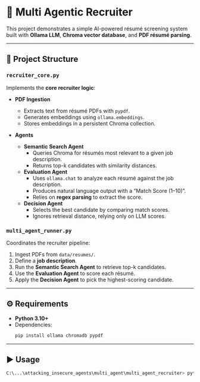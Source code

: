 # 🤖 Multi Agentic Recruiter

This project demonstrates a simple AI-powered résumé screening system built with **Ollama LLM**, **Chroma vector database**, and **PDF résumé parsing**.  

---

## 📂 Project Structure

### `recruiter_core.py`
Implements the **core recruiter logic**:

- **PDF Ingestion**
  - Extracts text from résumé PDFs with `pypdf`.
  - Generates embeddings using `ollama.embeddings`.
  - Stores embeddings in a persistent Chroma collection.

- **Agents**
  - **Semantic Search Agent**
    - Queries Chroma for résumés most relevant to a given job description.
    - Returns top-k candidates with similarity distances.
  - **Evaluation Agent**
    - Uses `ollama.chat` to analyze each résumé against the job description.
    - Produces natural language output with a “Match Score (1–10)”.
    - Relies on **regex parsing** to extract the score.
  - **Decision Agent**
    - Selects the best candidate by comparing match scores.
    - Ignores retrieval distance, relying only on LLM scores.

### `multi_agent_runner.py`
Coordinates the recruiter pipeline:

1. Ingest PDFs from `data/resumes/`.
2. Define a **job description**.
3. Run the **Semantic Search Agent** to retrieve top-k candidates.
4. Use the **Evaluation Agent** to score each résumé.
5. Apply the **Decision Agent** to pick the highest-scoring candidate.

---

## ⚙️ Requirements

- **Python 3.10+**
- Dependencies:
  ```bash
  pip install ollama chromadb pypdf

---

## ▶️ Usage
```bash
C:\...\attacking_insecure_agents\multi_agent\multi_agent_recruiter> python multi_agent_runner.py "We are seeking a Software Engineer with strong Python and Machine Learning skill.Experience with data pipelines and cloud deployment is a plus."
```


